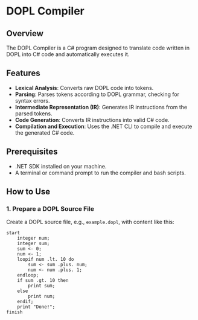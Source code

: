 # DOPL Compiler

## Overview

The DOPL Compiler is a C# program designed to translate code written in DOPL into C# code and automatically executes it.

## Features

- **Lexical Analysis**: Converts raw DOPL code into tokens.
- **Parsing**: Parses tokens according to DOPL grammar, checking for syntax errors.
- **Intermediate Representation (IR)**: Generates IR instructions from the parsed tokens.
- **Code Generation**: Converts IR instructions into valid C# code.
- **Compilation and Execution**: Uses the .NET CLI to compile and execute the generated C# code.

## Prerequisites

- .NET SDK installed on your machine.
- A terminal or command prompt to run the compiler and bash scripts.

## How to Use

### 1. Prepare a DOPL Source File

Create a DOPL source file, e.g., `example.dopl`, with content like this:

```dopl
start
    integer num;
    integer sum;
    sum <- 0;
    num <- 1;
    loopif num .lt. 10 do
        sum <- sum .plus. num;
        num <- num .plus. 1;
    endloop;
    if sum .gt. 10 then
        print sum;
    else
        print num;
    endif;
    print "Done!";
finish
